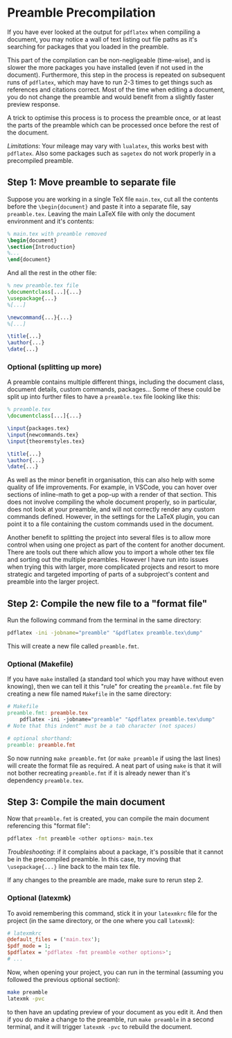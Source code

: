 # Preamble Precompilation

If you have ever looked at the output for `pdflatex` when compiling a document, you may notice a wall of text listing out file paths as it's searching for packages that you loaded in the preamble.

This part of the compilation can be non-negligeable (time-wise), and is slower the more packages you have installed (even if not used in the document).
Furthermore, this step in the process is repeated on subsequent runs of `pdflatex`, which may have to run 2-3 times to get things such as references and citations correct. Most of the time when editing a document, you do not change the preamble and would benefit from a slightly faster preview response.

A trick to optimise this process is to process the preamble once, or at least the parts of the preamble which can be processed once before the rest of the document.

*Limitations*: Your mileage may vary with `lualatex`, this works best with `pdflatex`. Also some packages such as `sagetex` do not work properly in a precompiled preamble.

## Step 1: Move preamble to separate file

Suppose you are working in a single TeX file `main.tex`, cut all the contents before the `\begin{document}` and paste it into a separate file, say `preamble.tex`.
Leaving the main LaTeX file with only the document environment and it's contents:

```latex
% main.tex with preamble removed
\begin{document}
\section{Introduction}
%...
\end{document}
```
And all the rest in the other file:
```latex
% new preamble.tex file
\documentclass[...]{...}
\usepackage{...}
%[...]

\newcommand{...}{...}
%[...]

\title{...}
\author{...}
\date{...}
```

### Optional (splitting up more)

A preamble contains multiple different things, including the document class, document details, custom commands, packages...
Some of these could be split up into further files to have a `preamble.tex` file looking like this:

```latex
% preamble.tex
\documentclass[...]{...}

\input{packages.tex}
\input{newcommands.tex}
\input{theoremstyles.tex}

\title{...}
\author{...}
\date{...}
```

As well as the minor benefit in organisation, this can also help with some quality of life improvements. For example, in VSCode, you can hover over sections of inline-math to get a pop-up with a render of that section. This does not involve compiling the whole document properly, so in particular, does not look at your preamble, and will not correctly render any custom commands defined. However, in the settings for the LaTeX plugin, you can point it to a file containing the custom commands used in the document.

Another benefit to splitting the project into several files is to allow more control when using one project as part of the content for another document. There are tools out there which allow you to import a whole other tex file and sorting out the multiple preambles. However I have run into issues when trying this with larger, more complicated projects and resort to more strategic and targeted importing of parts of a subproject's content and preamble into the larger project.

## Step 2: Compile the new file to a "format file"

Run the following command from the terminal in the same directory:
```bash
pdflatex -ini -jobname="preamble" "&pdflatex preamble.tex\dump"
```
This will create a new file called `preamble.fmt`.

### Optional (Makefile)

If you have `make` installed (a standard tool which you may have without even knowing), then we can tell it this "rule" for creating the `preamble.fmt` file by creating a new file named `Makefile` in the same directory:

```Makefile
# Makefile
preamble.fmt: preamble.tex
    pdflatex -ini -jobname="preamble" "&pdflatex preamble.tex\dump"
# Note that this indent^ must be a tab character (not spaces)

# optional shorthand:
preamble: preamble.fmt

```
So now running `make preamble.fmt` (or `make preamble` if using the last lines) will create the format file as required. A neat part of using `make` is that it will not bother recreating `preamble.fmt` if it is already newer than it's dependency `preamble.tex`.


## Step 3: Compile the main document

Now that `preamble.fmt` is created, you can compile the main document referencing this "format file":

```bash
pdflatex -fmt preamble <other options> main.tex
```

*Troubleshooting*: if it complains about a package, it's possible that it cannot be in the precompiled preamble. In this case, try moving that `\usepackage{...}` line back to the main tex file.

If any changes to the preamble are made, make sure to rerun step 2.

### Optional (latexmk)

To avoid remembering this command, stick it in your `latexmkrc` file for the project (in the same directory, or the one where you call `latexmk`):
```perl
# latexmkrc
@default_files = ('main.tex');
$pdf_mode = 1;
$pdflatex = 'pdflatex -fmt preamble <other options>';
# ...
```

Now, when opening your project, you can run in the terminal (assuming you followed the previous optional section):
```bash
make preamble
latexmk -pvc
```
to then have an updating preview of your document as you edit it. And then if you do make a change to the preamble, run `make preamble` in a second terminal, and it will trigger `latexmk -pvc` to rebuild the document.

